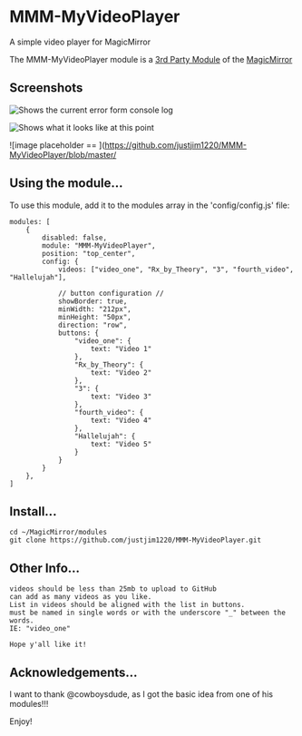 # MMM-MyVideoPlayer
A simple video player for MagicMirror

The MMM-MyVideoPlayer module is a <a href=https://github.com/MichMich/MagicMirror/wiki/3rd-Party-Modules>3rd Party Module</a> of the <a href=https://github.com/MichMich/MagicMirror/tree/developMagicMirror>MagicMirror</a> 

## Screenshots
![Shows the current error form console log](https://github.com/justjim1220/MMM-MyVideoPlayer/blob/master/Screenshot%20(170).png)

![Shows what it looks like at this point](https://github.com/justjim1220/MMM-MyVideoPlayer/blob/master/Screenshot%20(171).png)

![image placeholder == ](https://github.com/justjim1220/MMM-MyVideoPlayer/blob/master/

## Using the module...

To use this module, add it to the modules array in the 'config/config.js' file:
```
modules: [
	{
		disabled: false,
		module: "MMM-MyVideoPlayer",
		position: "top_center",
		config: {
			videos: ["video_one", "Rx_by_Theory", "3", "fourth_video", "Hallelujah"],
			
			// button configuration //
			showBorder: true,
			minWidth: "212px",
			minHeight: "50px",
			direction: "row",
			buttons: {
				"video_one": {
					text: "Video 1"
				},
				"Rx_by_Theory": {
					text: "Video 2"
				},
				"3": {
					text: "Video 3"
				},
				"fourth_video": {
					text: "Video 4"
				},
				"Hallelujah": {
					text: "Video 5"
				}
			}
		}
	},
]
```

## Install...
```
cd ~/MagicMirror/modules
git clone https://github.com/justjim1220/MMM-MyVideoPlayer.git
```

## Other Info...
```
videos should be less than 25mb to upload to GitHub
can add as many videos as you like.
List in videos should be aligned with the list in buttons.
must be named in single words or with the underscore "_" between the words. 
IE: "video_one"
 
Hope y'all like it!
```


## Acknowledgements...
I want to thank @cowboysdude, as I got the basic idea from one of his modules!!!

Enjoy!
